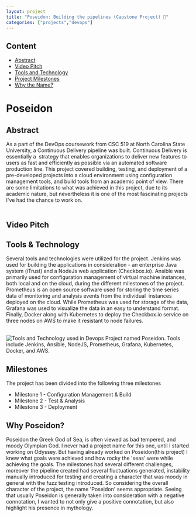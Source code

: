 ```yaml
---
layout: project
title: "Poseidon: Building the pipelines (Capstone Project) 🚀"
categories: ["projects","devops"]
---           
```



Content
-------

* [Abstract](#abstract)
* [Video Pitch](#video-pitch)
* [Tools and Technology](#tools-and-technology)
* [Project Milestones](#milestones)
* [Why the Name?](#why-the-name)

Poseidon
========

Abstract
--------

As a part of the DevOps coursework from CSC 519 at North Carolina State University, a Continuous Delivery pipeline was built. Continuous Delivery is essentially a  strategy that enables organizations to deliver new features to users as fast and efficiently as possible via an automated software production line. This project covered building, testing, and deployment of a pre-developed projects into a cloud environment using configuration management tools, and build tools from an academic point of view. There are some limitations to what was achieved in this project, due to its academic nature, but nevertheless it is one of the most fascinating projects I've had the chance to work on.  
‍

Video Pitch
-----------

Tools & Technology
------------------

Several tools and technologies were utilized for the project. Jenkins was used for building the applications in consideration - an enterprise Java system (iTrust) and a NodeJs web application (Checkbox.io). Ansible was primarily used for configuration management of virtual machine instances, both local and on the cloud, during the different milestones of the project. Prometheus is an open source software used for storing the time series data of monitoring and analysis events from the individual  instances deployed on the cloud. While Prometheus was used for storage of the data, Grafana was used to visualize the data in an easy to understand format. Finally, Docker along with Kubernetes to deploy the Checkbox.io service on three nodes on AWS to make it resistant to node failures.  
‍

![Tools and Technology used in Devops Project named Poseidon. Tools include Jenkins, Ansible, NodeJS, Prometheus, Grafana, Kubernetes, Docker, and AWS.](https://project-odyssey.s3.us-east-2.amazonaws.com/98604c5a8ee97f2b653f25713b5409b0.png)

Milestones
----------

The project has been divided into the following three milestones

*   Milestone 1 - Configuration Management & Build
*   Milestone 2 - Test & Analysis
*   Milestone 3 - Deployment

Why Poseidon?
-------------

Poseidon the Greek God of Sea, is often viewed as bad tempered, and moody Olympian God. I never had a project name for this one, until I started working on Odyssey. But having already worked on Poseidon(this project) I knew what goals were achieved and how rocky the 'seas' were while achieving the goals. The milestones had several different challenges, moreover the pipeline created had several fluctuations generated, instability manually introduced for testing and creating a character that was moody in general with the fuzz testing introduced. So considering the overall character of the project, the name 'Poseidon' seems appropriate. Seeing that usually Poseidon is generally taken into consideration with a negative connotation, I wanted to not only give a positive connotation, but also highlight his presence in mythology.
